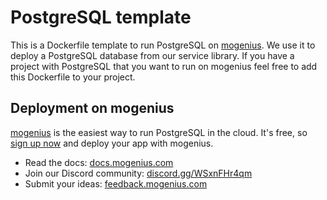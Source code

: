 # PostgreSQL template
This is a Dockerfile template to run PostgreSQL on [mogenius](https://mogenius.com). We use it to deploy a PostgreSQL database from our service library. If you have a project with PostgreSQL that you want to run on mogenius feel free to add this Dockerfile to your project.
## Deployment on mogenius
[mogenius](https://mogenius.com) is the easiest way to run PostgreSQL in the cloud. It's free, so [sign up now](https://studio.mogenius.com/user/registration) and deploy your app with mogenius.
- Read the docs: [docs.mogenius.com](https://docs.mogenius.com)
- Join our Discord community: [discord.gg/WSxnFHr4qm](https://discord.gg/WSxnFHr4qm)
- Submit your ideas: [feedback.mogenius.com](https://feedback.mogenius.com)
